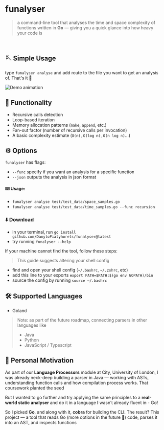 # funalyser

> a command-line tool that analyses the time and space complexity of functions written in **Go** — giving you a quick glance into how heavy your code is

<br />

## 🪡 Simple Usage
type `funalyser analyse` and add route to the file you want to get an analysis of. That's it 🙌

![Demo animation](https://github.com/user-attachments/assets/350ac3cd-9ffb-4f3d-a3d3-81ea61f9a161)


## 🧰 Functionality

- Recursive calls detection
- Loop-based iteration
- Memory allocation patterns (`make`, `append`, etc.)
- Fan-out factor (number of recursive calls per invocation)
- A basic complexity estimate (`O(n)`, `O(log n)`, `O(n log n)`...)

## ⚙️ Options

`funalyser` has flags:

- `--func` specify if you want an analysis for a specific function
- `--json` outputs the analysis in json format 

#### ⌨️ Usage:

- `funalyser analyse test/test_data/space_samples.go` 
- `funalyser analyse test/test_data/time_samples.go --func recursion`

### ⬇️ Download

- in your terminal, run `go install github.com/DanyloPiatyhorets/funalyser@latest`
- try running `funalyser --help` 

If your machine cannot find the tool, follow these steps:
> This guide suggests altering your shell config
- find and open your shell config (`~/.bashrc`, `~/.zshrc`, etc)
- add this line to your exports `export PATH=$PATH:$(go env GOPATH)/bin`
- source the config by running `source ~/.bashrc`

## 🛠️ Supported Languages
- Goland

> Note: as part of the future roadmap, connecting parsers in other languages like
> - Java
> - Python
> - JavaScript / Typescript 


## 🎯 Personal Motivation

As part of our **Language Processors** module at City, University of London, I was already neck-deep building a parser in Java — working with ASTs, understanding function calls and how compilation process works. That coursework planted the seed

But I wanted to go further and try applying the same principles to a **real-world static analyser** and do it in a language I wasn’t already fluent in - Go!

So I picked **Go**, and along with it, **cobra** for building the CLI. The result? This project — a tool that reads Go (more options in the future 🚀) code, parses it into an AST, and inspects functions 
